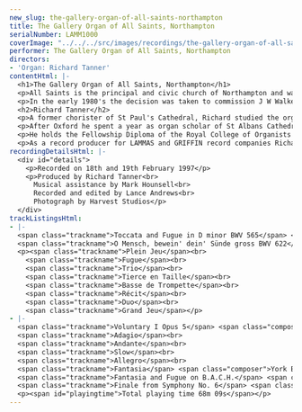 ```yaml
---
new_slug: the-gallery-organ-of-all-saints-northampton
title: The Gallery Organ of All Saints, Northampton
serialNumber: LAMM1000
coverImage: "../../../src/images/recordings/the-gallery-organ-of-all-saints-northampton.jpg"
performer: The Gallery Organ of All Saints, Northampton
directors:
- 'Organ: Richard Tanner'
contentHtml: |-
  <h1>The Gallery Organ of All Saints, Northampton</h1>
  <p>All Saints is the principal and civic church of Northampton and was built in the last quarter of the 17th century on the site of an earlier Collegiate Church. An organ by Schwarbrick was built circa 1730 and rebuilt beyond recognition during the nineteenth and twentieth centuries.</p>
  <p>In the early 1980's the decision was taken to commission J W Walker and Sons to build two organs. The modest two manual chancel organ (1981) provides accompaniment for the choir in the performance of the English choral tradition and liturgy. The gallery organ (1983) is a recital instrument designed to play the major repertoire from all periods. However for congregational accompaniment the Great and Pedal divisions are playable from the chancel organ by a secondary electric action as is the Orchestral Trumpet.</p>
  <h2>Richard Tanner</h2>
  <p>A former chorister of St Paul's Cathedral, Richard studied the organ with Robert Gower at Radley College and since 1987 with David Sanger at the Royal Academy of Music and Oxford University. As organ scholar of Exeter College, Oxford he was responsible for organising and directing the choir of men and boys.</p>
  <p>After Oxford he spent a year as organ scholar of St Albans Cathedral where he worked with Dr Barry Rose. In September 1993 he came to All Saints, Northampton as Director of Music where he has developed the musical tradition - the training of the boys and men, the founding of a girls' choir, planning tours and organising concerts. A particularly rewarding project has been the encouragement of singing in broken-voiced choristers. The choir has visited The Lake District, Wales, Poitiers (France), New York and Newport Rhode Island (USA) and sung in many English Cathedrals under Richard's direction. LAMMAS records have released a compact disc recording of the choirs of All Saints called A Celebration of British Cathedral Music. Whilst in Northampton Richard has been teaching piano as well as being accompanist at Northampton School for Boys and has taught singing and organ at Wellingborough School.</p>
  <p>He holds the Fellowship Diploma of the Royal College of Organists and enjoys giving organ recitals, mostly in the UK, but has also performed in Italy (1995) and India (1997). He also performs widely with the soprano Philippa Hyde.</p>
  <p>As a record producer for LAMMAS and GRIFFIN record companies Richard has worked with Hereford and Chichester Cathedral choirs, St Albans Cathedral Girls Choir and Westminster Abbey choir.</p>
recordingDetailsHtml: |-
  <div id="details">
    <p>Recorded on 18th and 19th February 1997</p>
    <p>Produced by Richard Tanner<br>
      Musical assistance by Mark Hounsell<br>
      Recorded and edited by Lance Andrews<br>
      Photograph by Harvest Studios</p>
  </div>
trackListingsHtml:
- |-
  <span class="trackname">Toccata and Fugue in D minor BWV 565</span> <span class="composer">J S Bach</span><br>
  <span class="trackname">O Mensch, bewein' dein' Sünde gross BWV 622</span> <span class="composer">J S Bach</span>
  <p><span class="trackname">Plein Jeu</span><br>
    <span class="trackname">Fugue</span><br>
    <span class="trackname">Trio</span><br>
    <span class="trackname">Tierce en Taille</span><br>
    <span class="trackname">Basse de Trompette</span><br>
    <span class="trackname">Récit</span><br>
    <span class="trackname">Duo</span><br>
    <span class="trackname">Grand Jeu</span></p>
- |-
  <span class="trackname">Voluntary I Opus 5</span> <span class="composer">John Stanley</span><br>
  <span class="trackname">Adagio</span><br>
  <span class="trackname">Andante</span><br>
  <span class="trackname">Slow</span><br>
  <span class="trackname">Allegro</span><br>
  <span class="trackname">Fantasia</span> <span class="composer">York Bowen</span><br>
  <span class="trackname">Fantasia and Fugue on B.A.C.H.</span> <span class="composer">Franz Liszt</span><br>
  <span class="trackname">Finale from Symphony No. 6</span> <span class="composer">Charles-Marie Widor</span>
  <p><span id="playingtime">Total playing time 68m 09s</span></p>
---
```


